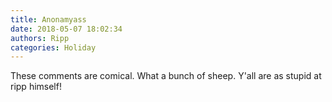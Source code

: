 ```yaml
---
title: Anonamyass
date: 2018-05-07 18:02:34
authors: Ripp
categories: Holiday
---
```


 These comments are comical. What a bunch of sheep. Y'all are as stupid at ripp himself!